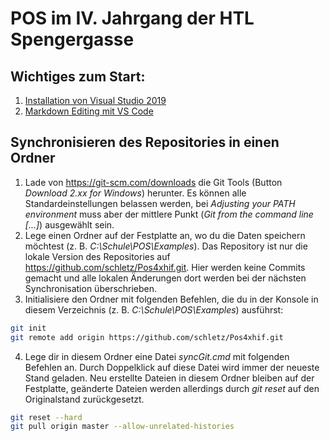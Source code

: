 # POS im IV. Jahrgang der HTL Spengergasse

## Wichtiges zum Start:
1. [Installation von Visual Studio 2019](VisualStudioInstallation.md)
1. [Markdown Editing mit VS Code](https://github.com/schletz/Pos3xhif/blob/master/markdown.md)

## Synchronisieren des Repositories in einen Ordner
1. Lade von https://git-scm.com/downloads die Git Tools (Button *Download 2.xx for Windows*)
    herunter. Es können alle Standardeinstellungen belassen werden, bei *Adjusting your PATH environment*
    muss aber der mittlere Punkt (*Git from the command line [...]*) ausgewählt sein.
2. Lege einen Ordner auf der Festplatte an, wo du die Daten speichern möchtest 
    (z. B. *C:\Schule\POS\Examples*). Das
    Repository ist nur die lokale Version des Repositories auf https://github.com/schletz/Pos4xhif.git.
    Hier werden keine Commits gemacht und alle lokalen Änderungen dort werden bei der 
    nächsten Synchronisation überschrieben.
3. Initialisiere den Ordner mit folgenden Befehlen, die du in der Konsole in diesem Verzeichnis
    (z. B. *C:\Schule\POS\Examples*) ausführst:
```bash {.line-numbers}
git init
git remote add origin https://github.com/schletz/Pos4xhif.git
```

4. Lege dir in diesem Ordner eine Datei *syncGit.cmd* mit folgenden Befehlen an. 
    Durch Doppelklick auf diese Datei wird immer der neueste Stand geladen. Neu erstellte Dateien
    in diesem Ordner bleiben auf der Festplatte, geänderte Dateien werden allerdings durch 
    *git reset* auf den Originalstand zurückgesetzt.
```bash {.line-numbers}
git reset --hard
git pull origin master --allow-unrelated-histories
```


